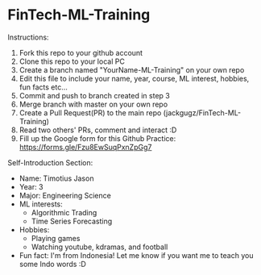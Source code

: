 # FinTech-ML-Training

Instructions:

1. Fork this repo to your github account
2. Clone this repo to your local PC
3. Create a branch named "YourName-ML-Training" on your own repo
4. Edit this file to include your name, year, course, ML interest, hobbies, fun facts etc...
5. Commit and push to branch created in step 3
6. Merge branch with master on your own repo
7. Create a Pull Request(PR) to the main repo (jackgugz/FinTech-ML-Training)
8. Read two others' PRs, comment and interact :D
9. Fill up the Google form for this Github Practice: https://forms.gle/Fzu8EwSuqPxnZpGg7

Self-Introduction Section:
- Name: 
    Timotius Jason
- Year: 
    3
- Major: 
    Engineering Science
- ML interests: 
    - Algorithmic Trading
    - Time Series Forecasting
- Hobbies: 
    - Playing games
    - Watching youtube, kdramas, and football
- Fun fact: 
    I'm from Indonesia! Let me know if you want me to teach you some Indo words :D